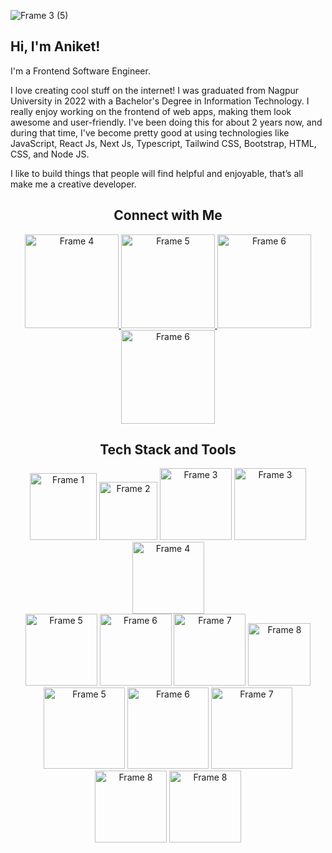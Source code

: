 ![Frame 3 (5)](https://github.com/aniket-raikwar-dev/aniket-raikwar-dev/assets/65860069/89ff232f-17f0-4863-8b12-70308a9c9eb7)

## Hi, I'm Aniket!

I'm a Frontend Software Engineer.

I love creating cool stuff on the internet! I was graduated from Nagpur University in 2022 with a Bachelor's Degree in Information Technology. I really enjoy working on the frontend of web apps, making them look awesome and user-friendly. I've been doing this for about 2 years now, and during that time, I've become pretty good at using technologies like JavaScript, React Js, Next Js, Typescript, Tailwind CSS, Bootstrap, HTML, CSS, and Node JS. 

I like to build things that people will find helpful and enjoyable, that’s all make me a creative developer.


<h2 align="center">Connect with Me</h2>

<div align="center">

<a href="https://www.instagram.com/aniket.raikwar_/" target="_blank">
  <img src="https://github.com/aniket-raikwar-dev/aniket-raikwar-dev/assets/65860069/5a251347-2405-42b3-95ed-bec7203dd2b9" alt="Frame 4" width="150"/>
</a>
<a href="https://www.linkedin.com/in/aniketraikwar/" target="_blank">
 <img src="https://github.com/aniket-raikwar-dev/aniket-raikwar-dev/assets/65860069/fe58dc4b-39dc-4f58-a681-a840099fe1d7" alt="Frame 5" width="150"/>
</a>
<a href="https://x.com/raikwar_101" target="_blank">
 <img src="https://github.com/aniket-raikwar-dev/aniket-raikwar-dev/assets/65860069/186f25d8-5bdf-43e1-b5fb-98e9e0d01097" alt="Frame 6" width="150"/>
</a>
<a href="https://medium.com/@aniket.raikwar.101" target="_blank">
 <img src="https://github.com/aniket-raikwar-dev/aniket-raikwar-dev/assets/65860069/ef605d13-aaa0-4163-96dd-2ff00a305f4d" alt="Frame 6" width="150"/>
</a>

</div>

<h2 align="center">Tech Stack and Tools</h2>

<div align="center">
  <img src="https://github.com/aniket-raikwar-dev/aniket-raikwar-dev/assets/65860069/c54e0bfa-9309-40a1-b51d-4e2fdd3f0d4b" alt="Frame 1" width="107"/>
  <img src="https://github.com/aniket-raikwar-dev/aniket-raikwar-dev/assets/65860069/544c81a8-c2ab-482f-9b19-c1e978ced0f8" alt="Frame 2" width="93"/>
  <img src="https://github.com/aniket-raikwar-dev/aniket-raikwar-dev/assets/65860069/e2a703ee-7e66-4e76-8e9a-d145e64deaad" alt="Frame 3" width="115"/>
  <img src="https://github.com/aniket-raikwar-dev/aniket-raikwar-dev/assets/65860069/b20e872d-36b1-4629-9092-87111933c10b" alt="Frame 3" width="115"/>
  <img src="https://github.com/aniket-raikwar-dev/aniket-raikwar-dev/assets/65860069/ac346e65-b55c-45c6-b853-3a79767cc2db" alt="Frame 4" width="115"/>
</div>
<div align="center">
  <img src="https://github.com/aniket-raikwar-dev/aniket-raikwar-dev/assets/65860069/a80e1db8-9589-477d-8f72-73429adad4f7" alt="Frame 5" width="115"/>
  <img src="https://github.com/aniket-raikwar-dev/aniket-raikwar-dev/assets/65860069/aaa59087-2f17-43b6-a8cc-a74c4d37f792" alt="Frame 6" width="115"/>
  <img src="https://github.com/aniket-raikwar-dev/aniket-raikwar-dev/assets/65860069/d702c82a-7190-4cc7-a2e5-65d6be1834bb" alt="Frame 7" width="115"/>
  <img src="https://github.com/aniket-raikwar-dev/aniket-raikwar-dev/assets/65860069/a12bb5d6-e69c-4135-a082-11057ddd27df" alt="Frame 8" width="100"/>
</div>


<div align="center">
  <img src="https://github.com/aniket-raikwar-dev/aniket-raikwar-dev/assets/65860069/066dfffa-329f-4be0-be60-7d53120af87d" alt="Frame 5" width="130"/>
  <img src="https://github.com/aniket-raikwar-dev/aniket-raikwar-dev/assets/65860069/0db15e9c-2cc9-4f39-97a7-dc7bf3f96f15" alt="Frame 6" width="130"/>
  <img src="https://github.com/aniket-raikwar-dev/aniket-raikwar-dev/assets/65860069/1109c834-ad20-48bf-b84b-66c88e89839c" alt="Frame 7" width="130"/>
  <img src="https://github.com/aniket-raikwar-dev/aniket-raikwar-dev/assets/65860069/7cf3d4fc-0a3c-4300-a273-cb1782c8d657" alt="Frame 8" width="115"/>
  <img src="(https://github.com/aniket-raikwar-dev/aniket-raikwar-dev/assets/65860069/897b2e05-4df6-4889-8931-07a78afd8cf9" alt="Frame 8" width="115"/>
</div>


